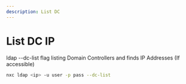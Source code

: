```yaml
---
description: List DC
---
```


# List DC IP

ldap --dc-list flag listing Domain Controllers and finds IP Addresses (If accessible)

```bash
nxc ldap <ip> -u user -p pass --dc-list
```
